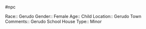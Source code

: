 #npc 

Race:: Gerudo
Gender:: Female
Age:: Child
Location:: Gerudo Town
Comments:: Gerudo School House
Type:: Minor
